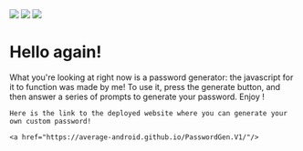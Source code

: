 <img src= "../assets/images/Preview1.png"/>
<img src= "../assets/images/Preview2.png"/>
<img src= "../assets/images/Preview3.png"/>


<h1>Hello again!</h1>
    <article>
    <p>What you're looking at right now is a password generator: the javascript for it to function was made by me! To use it, press the generate button, and then answer a series of prompts to generate your password. Enjoy !

    Here is the link to the deployed website where you can generate your own custom password!

    <a href="https://average-android.github.io/PasswordGen.V1/"/>